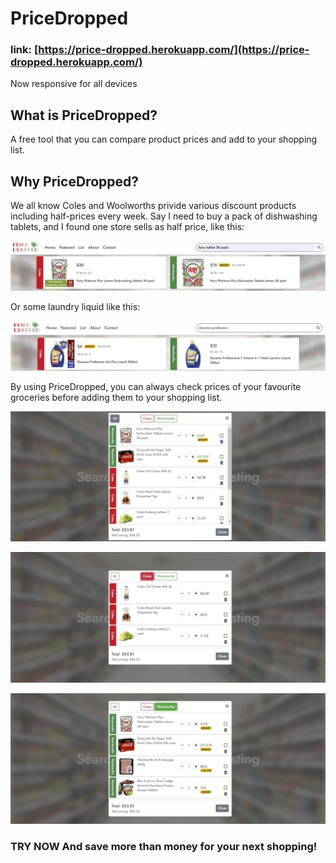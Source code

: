 # PriceDropped

### link: [https://price-dropped.herokuapp.com/](https://price-dropped.herokuapp.com/)

Now responsive for all devices

## What is PriceDropped?

A free tool that you can compare product prices and add to your shopping list.

## Why PriceDropped?

We all know Coles and Woolworths privide various discount products including half-prices every week.
Say I need to buy a pack of dishwashing tablets, and I found one store sells as half price, like this:

![about-1](/public/image/about-md-1.jpg)

Or some laundry liquid like this:

![about-2](/public/image/about-md-2.jpg)

By using PriceDropped, you can always check prices of your favourite groceries before adding them to your shopping list.

![about-3-1](/public/image/about-md-3-1.jpg)

![about-3-2](/public/image/about-md-3-2.jpg)

![about-3-3](/public/image/about-md-3-3.jpg)

### TRY NOW And save more than money for your next shopping!
